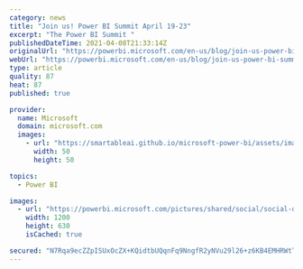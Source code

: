 ```yaml
---
category: news
title: "Join us! Power BI Summit April 19-23"
excerpt: "The Power BI Summit "
publishedDateTime: 2021-04-08T21:33:14Z
originalUrl: "https://powerbi.microsoft.com/en-us/blog/join-us-power-bi-summit-april-19-23/"
webUrl: "https://powerbi.microsoft.com/en-us/blog/join-us-power-bi-summit-april-19-23/"
type: article
quality: 87
heat: 87
published: true

provider:
  name: Microsoft
  domain: microsoft.com
  images:
    - url: "https://smartableai.github.io/microsoft-power-bi/assets/images/organizations/microsoft.com-50x50.jpg"
      width: 50
      height: 50

topics:
  - Power BI

images:
  - url: "https://powerbi.microsoft.com/pictures/shared/social/social-default-image.png"
    width: 1200
    height: 630
    isCached: true

secured: "N7Rqa9ecZZpISUxOcZX+KQidtbUQqnFq9NngfR2yNVu29l26+z6KB4EMHRWtTpHJqhjX1GKk727GciLmeZNU46V5PKTZ3bCrAeap3HoaHmj4JcT7fk9t87vbvSNdPeFkkGKldNabX0aJ15hxw0qTdc0m9/zyQLyiNL9H+UfEG3s17i82tCYVC2ReNhznL6whg6Cm4uGQs1uIE15T10nG9NyrJzRsJmfzd11PhEMr5Ooe8CsV1JYT1Gg+m7NdQQVCr8W4vjsOOLfEqoRuGYu5PnxVrCbXobqDlRQCMpDLo6aqzF+6HI4MiuHhO1YcAqv/RDaVYxibkIGTk4Tr20vXp0YFTeFLg7QNan3MRmiZK24=;vHuFydLbwxqYjwFXRm5l3g=="
---
```



